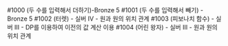 #1000 (두 수를 입력해서 더하기)-Bronze 5
#1001 (두 수를 입력해서 빼기) - Bronze 5
#1002 (터렛) - 실버 IV
         - 원과 원의 위치 관계
#1003 (피보나치 함수) - 실버 III
	- DP를 이용하여 이전의 값 계산 이용
#1004 (어린 왕자) - 실버 III
	- 원과 원의 위치 관계
